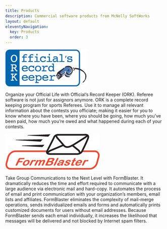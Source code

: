```yaml
---
title: Products
description: Commercial software products from McNelly SoftWorks
layout: default
eleventyNavigation:
  key: Products
  order: 3
---
```


[![ORK Logo](images/ork-300.png "ORK Logo")](http://www.mcnellysoftworks.com/products/officials-record-keeper/ "Official’s Record Keeper")

Organize your Official Life with Official’s Record Keeper (ORK). Referee software is not just for assignors anymore. ORK is a complete record keeping program for sports Referees. Use it to manage all relevant information about the contests you officiate; making it easier for you to know where you have been, where you should be going, how much you’ve been paid, how much you’re owed and what happened during each of your contests.

[![FormBlaster Logo](images/fb-300.png "FormBlaster Logo")](http://www.mcnellysoftworks.com/products/formblaster/ "FormBlaster")

Take Group Communications to the Next Level with FormBlaster. It dramatically reduces the time and effort required to communicate with a large audience via electronic mail and hard-copy. It automates the process of email and print communication with your organization’s members, email lists and affiliates. FormBlaster eliminates the complexity of mail-merge operations, sends individualized emails and forms and automatically prints customized documents for users without email addresses. Because FormBlaster sends each email individually, it increases the likelihood that messages will be delivered and not blocked by Internet spam filters.

